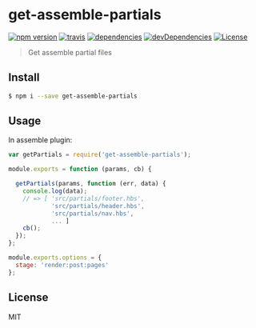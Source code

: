 # get-assemble-partials

[![npm version](http://img.shields.io/npm/v/get-assemble-partials.svg?style=flat-square)](https://github.com/makotot/get-assemble-partials)
[![travis](http://img.shields.io/travis/makotot/get-assemble-partials.svg?style=flat-square)](https://github.com/makotot/get-assemble-partials)
[![dependencies](http://img.shields.io/david/makotot/get-assemble-partials.svg?style=flat-square)](https://github.com/makotot/get-assemble-partials)
[![devDependencies](http://img.shields.io/david/dev/makotot/get-assemble-partials.svg?style=flat-square)](https://github.com/makotot/get-assemble-partials)
[![License](http://img.shields.io/npm/l/get-assemble-partials.svg?style=flat-square)](https://github.com/makotot/get-assemble-partials)

> Get assemble partial files


## Install

```sh
$ npm i --save get-assemble-partials
```


## Usage

In assemble plugin:
```js
var getPartials = require('get-assemble-partials');

module.exports = function (params, cb) {

  getPartials(params, function (err, data) {
    console.log(data);
    // => [ 'src/partials/footer.hbs',
            'src/partials/header.hbs',
            'src/partials/nav.hbs',
            ... ]
    cb();
  });
};

module.exports.options = {
  stage: 'render:post:pages'
};
```


## License

MIT

